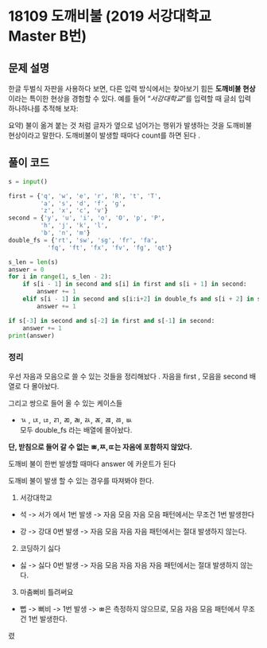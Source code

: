 # 18109 도깨비불 (2019 서강대학교  Master B번)


## 문제 설명 

한글 두벌식 자판을 사용하다 보면, 다른 입력 방식에서는 찾아보기 힘든 **도깨비불 현상**이라는 특이한 현상을 경험할 수 있다. 예를 들어 “_서강대학교_”를 입력할 때 글쇠 입력 하나하나를 추적해 보자:

요약)
불이 옮겨 붙는 것 처럼 글자가 옆으로 넘어가는 행위가 발생하는 것을 도깨비불 현상이라고 말한다. 도깨비불이 발생할 때마다 count를 하면 된다 . 




## 풀이 코드 


```python
s = input()

first = {'q', 'w', 'e', 'r', 'R', 't', 'T',
         'a', 's', 'd', 'f', 'g',
         'z', 'x', 'c', 'v'}
second = {'y', 'u', 'i', 'o', 'O', 'p', 'P',
         'h', 'j', 'k', 'l',
         'b', 'n', 'm'}
double_fs = {'rt', 'sw', 'sg', 'fr', 'fa',
           'fq', 'ft', 'fx', 'fv', 'fg', 'qt'}

s_len = len(s)
answer = 0
for i in range(1, s_len - 2):
    if s[i - 1] in second and s[i] in first and s[i + 1] in second:
        answer += 1
    elif s[i - 1] in second and s[i:i+2] in double_fs and s[i + 2] in second:
        answer += 1

if s[-3] in second and s[-2] in first and s[-1] in second:
    answer += 1
print(answer)
```

### 정리 
우선 자음과 모음으로 쓸 수 있는 것들을 정리해놨다 . 
자음을 first , 모음을 second 배열로 다 몰아놨다. 

그리고 쌍으로 들어 올 수 있는 케이스들 
- ㄳ , ㄵ, ㄶ, ㄺ, ㄻ, ㄼ, ㄽ, ㄾ, ㄿ, ㅀ, ㅄ  
모두 double_fs 라는 배열에 몰아놨다. 

**단, 받침으로 들어 갈 수 없는 ㅃ,ㅉ,ㄸ는 자음에 포함하지 않았다.**

도깨비 불이 한번 발생할 때마다 answer 에 카운트가 된다 

도깨비 불이 발생 할 수 있는 경우를 따져봐야 한다.

1. 서강대학교 
- 석 -> 서가 에서 1번 발생  -> 자음 모음 자음 모음 패턴에서는 무조건 1번 발생한다 

-  강 -> 강대 0번 발생 -> 자음 모음 자음 자음 패턴에서는 절대 발생하지 않는다. 

2. 코딩하기 싫다 
- 싫 -> 싫다 0번 발생 -> 자음 모음 자음 자음 자음 패턴에서는 절대 발생하지 않는다. 

3. 마춤뻐비 틀려써요 
- 뻡 -> 뻐비 -> 1번 발생 -> ㅃ은 측정하지 않으므로, 모음 자음 모음 패턴에서 무조건 1번 발생한다.

렸